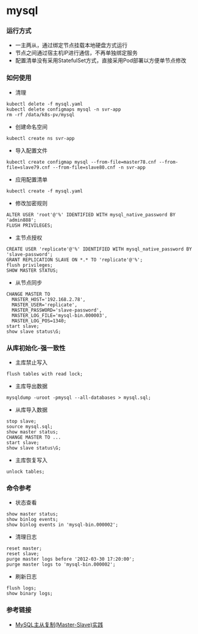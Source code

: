 # mysql

### 运行方式
- 一主两从，通过绑定节点挂载本地硬盘方式运行
- 节点之间通过宿主机IP进行通信，不再单独绑定服务
- 配置清单没有采用StatefulSet方式，直接采用Pod部署以方便单节点修改

### 如何使用
- 清理
```
kubectl delete -f mysql.yaml
kubectl delete configmaps mysql -n svr-app
rm -rf /data/k8s-pv/mysql
```
- 创建命名空间
```
kubectl create ns svr-app
```
- 导入配置文件
```
kubectl create configmap mysql --from-file=master78.cnf --from-file=slave79.cnf --from-file=slave80.cnf -n svr-app
```
- 应用配置清单
```
kubectl create -f mysql.yaml
```
- 修改加密规则
```
ALTER USER 'root'@'%' IDENTIFIED WITH mysql_native_password BY 'admin888';
FLUSH PRIVILEGES; 
```
- 主节点授权
```
CREATE USER 'replicate'@'%' IDENTIFIED WITH mysql_native_password BY 'slave-password';
GRANT REPLICATION SLAVE ON *.* TO 'replicate'@'%';
flush privileges;
SHOW MASTER STATUS;
```
- 从节点同步
```
CHANGE MASTER TO
  MASTER_HOST='192.168.2.78',
  MASTER_USER='replicate',
  MASTER_PASSWORD='slave-password',
  MASTER_LOG_FILE='mysql-bin.000003',
  MASTER_LOG_POS=1340;
start slave;
show slave status\G;
```

### 从库初始化-强一致性
- 主库禁止写入
```
flush tables with read lock;
```
- 主库导出数据
```
mysqldump -uroot -pmysql --all-databases > mysql.sql;
```
- 从库导入数据
```
stop slave;
source mysql.sql;
show master status;
CHANGE MASTER TO ...
start slave;
show slave status\G;
```
- 主库恢复写入
```
unlock tables;
```

### 命令参考
- 状态查看
```
show master status;
show binlog events;
show binlog events in 'mysql-bin.000002';
```
- 清理日志
```
reset master;
reset slave;
purge master logs before '2012-03-30 17:20:00';
purge master logs to 'mysql-bin.000002';
```
- 刷新日志
```
flush logs;
show binary logs;
```

### 参考链接
- [MySQL主从复制(Master-Slave)实践](https://www.cnblogs.com/gl-developer/p/6170423.html)
